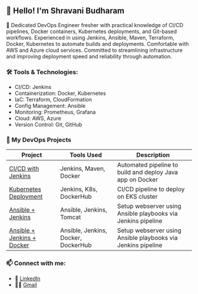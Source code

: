 ## 👋 Hello! I'm Shravani Budharam
🌱 Dedicated DevOps Engineer fresher with practical knowledge of CI/CD pipelines, Docker containers, Kubernetes deployments, and Git-based workflows. Experienced in using Jenkins, Ansible, Maven, Terraform, Docker, Kubernetes to automate builds and deployments. Comfortable with AWS and Azure cloud services. Committed to streamlining infrastructure and improving deployment speed and reliability through automation.

### 🛠️ Tools & Technologies:
- CI/CD: Jenkins
- Containerization: Docker, Kubernetes
- IaC: Terraform, CloudFormation
- Config Management: Ansible
- Monitoring: Prometheus, Grafana
- Cloud: AWS, Azure
- Version Control: Git, GitHub

### 📌 My DevOps Projects
| Project | Tools Used | Description |
|--------|------------|-------------|
| [CI/CD with Jenkins](https://github.com/Code-with-Shravani25/CICD-Pipelines/tree/main/Project%203) | Jenkins, Maven, Docker | Automated pipeline to build and deploy Java app on Docker |
| [Kubernetes Deployment](https://github.com/Code-with-Shravani25/CICD-Pipelines/tree/main/Project%207) | Jenkins, K8s, DockerHub | CI/CD pipeline to deploy on EKS cluster |
| [Ansible + Jenkins](https://github.com/Code-with-Shravani25/CICD-Pipelines/tree/main/Project%202) | Ansible, Jenkins, Tomcat | Setup webserver using Ansible playbooks via Jenkins pipeline |
| [Ansible + Jenkins + Docker](https://github.com/Code-with-Shravani25/CICD-Pipelines/tree/main/Project%204) | Ansible, Jenkins, Docker, DockerHub| Setup webserver using Ansible playbooks via Jenkins pipeline |

### 📫 Connect with me:
- 💼 [LinkedIn](https://www.linkedin.com/in/shravani-budharam-325b8a219/)
- 🧑‍💻 [Gmail](mailto:shravanibudharam25@gmail.com)
